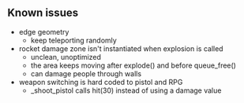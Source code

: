 ## Known issues
- edge geometry
	- keep teleporting randomly
- rocket damage zone isn't instantiated when explosion is called
	- unclean, unoptimized
	- the area keeps moving after explode() and before queue_free()
	- can damage people through walls
- weapon switching is hard coded to pistol and RPG
	- _shoot_pistol calls hit(30) instead of using a damage value
